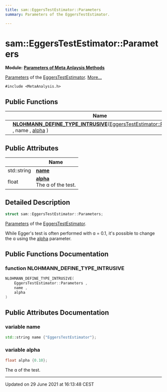```yaml
---
title: sam::EggersTestEstimator::Parameters
summary: Parameters of the EggersTestEstimator. 

---
```


# sam::EggersTestEstimator::Parameters

**Module:** **[Parameters of Meta Anlaysis Methods](/doxygen/Modules/group___meta_analysis_parameters/)**



[Parameters]() of the [EggersTestEstimator](/doxygen/Classes/classsam_1_1_eggers_test_estimator/).  [More...](#detailed-description)


`#include <MetaAnalysis.h>`

## Public Functions

|                | Name           |
| -------------- | -------------- |
| | **[NLOHMANN_DEFINE_TYPE_INTRUSIVE](/doxygen/Classes/structsam_1_1_eggers_test_estimator_1_1_parameters/#function-nlohmann_define_type_intrusive)**([EggersTestEstimator::Parameters](/doxygen/Classes/structsam_1_1_eggers_test_estimator_1_1_parameters/) , name , [alpha](/doxygen/Classes/structsam_1_1_eggers_test_estimator_1_1_parameters/#variable-alpha) ) |

## Public Attributes

|                | Name           |
| -------------- | -------------- |
| std::string | **[name](/doxygen/Classes/structsam_1_1_eggers_test_estimator_1_1_parameters/#variable-name)**  |
| float | **[alpha](/doxygen/Classes/structsam_1_1_eggers_test_estimator_1_1_parameters/#variable-alpha)** <br>The ɑ of the test.  |

## Detailed Description

```cpp
struct sam::EggersTestEstimator::Parameters;
```

[Parameters]() of the [EggersTestEstimator](/doxygen/Classes/classsam_1_1_eggers_test_estimator/). 

While Egger's test is often performed with ɑ = 0.1, it's possible to change the ɑ using the [alpha](/doxygen/Classes/structsam_1_1_eggers_test_estimator_1_1_parameters/#variable-alpha) parameter. 

## Public Functions Documentation

### function NLOHMANN_DEFINE_TYPE_INTRUSIVE

```cpp
NLOHMANN_DEFINE_TYPE_INTRUSIVE(
    EggersTestEstimator::Parameters ,
    name ,
    alpha 
)
```


## Public Attributes Documentation

### variable name

```cpp
std::string name {"EggersTestEstimator"};
```


### variable alpha

```cpp
float alpha {0.10};
```

The ɑ of the test. 

-------------------------------

Updated on 29 June 2021 at 16:13:48 CEST